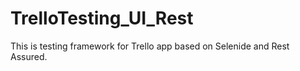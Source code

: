 # TrelloTesting_UI_Rest

This is testing framework for Trello app based on Selenide and Rest Assured.
